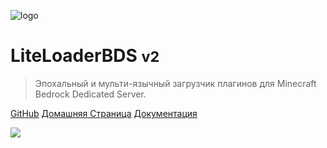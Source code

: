 ![logo](../assets/Logo.png)

# LiteLoaderBDS <small>v2</small>

> Эпохальный и мульти-язычный загрузчик плагинов для Minecraft Bedrock Dedicated Server.

[GitHub](https://github.com/LiteLDev/LiteLoaderBDS)
[Домашняя Страница](https://www.litebds.com)
[Документация](/README.md)

![](../assets/banner.webp)
